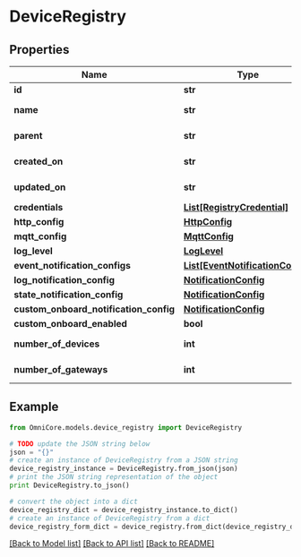 # DeviceRegistry


## Properties
Name | Type | Description | Notes
------------ | ------------- | ------------- | -------------
**id** | **str** |  | 
**name** | **str** |  | [optional] [readonly] 
**parent** | **str** |  | [optional] [readonly] 
**created_on** | **str** |  | [optional] [readonly] 
**updated_on** | **str** |  | [optional] [readonly] 
**credentials** | [**List[RegistryCredential]**](RegistryCredential.md) |  | [optional] 
**http_config** | [**HttpConfig**](HttpConfig.md) |  | [optional] 
**mqtt_config** | [**MqttConfig**](MqttConfig.md) |  | [optional] 
**log_level** | [**LogLevel**](LogLevel.md) |  | [optional] 
**event_notification_configs** | [**List[EventNotificationConfig]**](EventNotificationConfig.md) |  | [optional] 
**log_notification_config** | [**NotificationConfig**](NotificationConfig.md) |  | [optional] 
**state_notification_config** | [**NotificationConfig**](NotificationConfig.md) |  | [optional] 
**custom_onboard_notification_config** | [**NotificationConfig**](NotificationConfig.md) |  | [optional] 
**custom_onboard_enabled** | **bool** |  | [optional] 
**number_of_devices** | **int** |  | [optional] [readonly] 
**number_of_gateways** | **int** |  | [optional] [readonly] 

## Example

```python
from OmniCore.models.device_registry import DeviceRegistry

# TODO update the JSON string below
json = "{}"
# create an instance of DeviceRegistry from a JSON string
device_registry_instance = DeviceRegistry.from_json(json)
# print the JSON string representation of the object
print DeviceRegistry.to_json()

# convert the object into a dict
device_registry_dict = device_registry_instance.to_dict()
# create an instance of DeviceRegistry from a dict
device_registry_form_dict = device_registry.from_dict(device_registry_dict)
```
[[Back to Model list]](../README.md#documentation-for-models) [[Back to API list]](../README.md#documentation-for-api-endpoints) [[Back to README]](../README.md)


